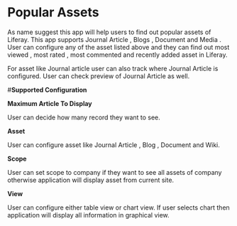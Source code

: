 # Popular Assets 
As name suggest this app will help users to find out popular assets of Liferay. This app supports Journal Article , Blogs , Document and Media .
User can configure any of the asset listed above and they can find out most viewed , most rated , most commented and recently added asset in Liferay.

For asset like Journal article user can also track where Journal Article is configured. User can check preview of Journal Article as well.

#<b>Supported Configuration</b>

<b>Maximum Article To Display</b>

User can decide how many record they want to see.

<b>Asset </b>

User can configure asset like Journal Article , Blog , Document and Wiki.

<b>Scope </b>

User can set scope to company if they want to see all assets of company otherwise application will display asset from current site.

<b>View</b>

User can configure either table view or chart view. If user selects chart then application will display all information in graphical view.

